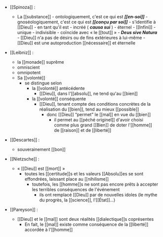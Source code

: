 - [[Spinoza]] : 
	- La [[substance]]
		  - ontologiquement, c'est ce qui est ***[[en-soi]]***
		  - gnoséologiquement, c'est ce qui est ***[[conçu par soi]]***
		  - s'identifie à [[Dieu]]
		    - en tant qu'il est
		      - incréé ( ***causa sui*** )
		      - éternel
		      - [[Infini]]
		      - unique
		      - indivisible
		  - coïncide avec « le [[tout]] »
		    - ***Deus sive Natura***
		    - [[Dieu]] n'a pas de désirs ou de fins extérieures à lui-même
		    - [[Dieu]] est une autoproduction [[nécessaire]] et éternelle

- [[Leibniz]] : 
	- la [[monade]] suprême
	- omniscient
	- omnipotent
	- Sa [[volonté]]
	    - se distingue selon
	      - la [[volonté]] antécédente
	        - [[Dieu]], dans l'[[absolu]], ne tend qu'au [[bien]]
	      - la [[volonté]] conséquente
	        - [[Dieu]], tenant compte des conditions concrètes de la réalisation du [[bien]], tend au mieux [[possible]]
	          - donc [[Dieu]] “permet” le [[mal]] en vue du [[bien]]
	            - il permet au [[péché originel]] d'avoir choisi comme plus grand [[Bien]] de doter l'[[homme]] de [[raison]] et de [[liberté]]

- [[Descartes]] :
	- souverainement [[bon]]

- [[Nietzsche]] :
	- « [[Dieu]] est [[mort]] »
	    - toutes les [[certitude]]s et les valeurs [[Absolu]]es se sont effondrées, laissant place au [[nihilisme]]
	      - toutefois, les [[homme]]s ne sont pas encore prêts à accepter les terribles conséquences de l'événement
	        - ils ont remplacé [[Dieu]] par de nouvelles idoles (le mythe du progrès, la [[science]], l'[[État]]...)

- [[Pareyson]] :
	- [[Dieu]] et le [[mal]] sont deux réalités [[dialectique]]s coprésentes
	    - En fait, le [[mal]] existe comme conséquence de la [[liberté]] accordée à l'[[homme]]